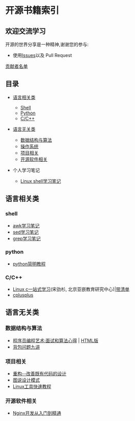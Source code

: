 开源书籍索引
=================


## 欢迎交流学习

开源的世界分享是一种精神,谢谢您的参与:

* 使用[Issues](https://github.com/callinglove/my_studying_notes/issues)以及 Pull Request

[贡献者名单](https://github.com/callinglove/my_studying_notes/graphs/contributors)

## 目录

- [语言相关类](#语言相关类)
  - [Shell](#shell)
  - [Python](#python)
  - [C/C++](#C/C++)

- [语言无关类](#语言无关类)
  - [数据结构与算法](#数据结构与算法)
  - [操作系统](#操作系统) 
  - [项目相关](#项目相关)
  - [开源软件相关](#开源软件相关)
  

- 个人学习笔记
  - [Linux shell学习笔记](./zh/shell.md)

## 语言相关类

### shell

- [awk学习笔记](http://www.kuqin.com/docs/awk.html)
- [sed学习笔记](http://www.kuqin.com/docs/sed.html)
- [grep学习笔记](http://www.kuqin.com/docs/grep.html)

### python
- [python简明教程](http://www.kuqin.com/abyteofpython_cn/)
### C/C++

- [Linux c一站式学习](http://akaedu.github.io/book/)(宋劲杉, 北京亚嵌教育研究中心)|[带清单](http://docs.linuxtone.org/ebooks/C&CPP/c/)
- [cplusplus](http://www.cplusplus.com/)

## 语言无关类

### 数据结构与算法

- [程序员编程艺术:面试和算法心得](https://github.com/julycoding/The-Art-Of-Programming-by-July) | [HTML版](http://taop.marchtea.com/)
- [背包问题九讲](https://github.com/tianyicui/pack)

### 项目相关

- [重构--改善既有代码的设计](http://wangchen.info/refactoring-cheat-sheet/)
- [图说设计模式](http://design-patterns.readthedocs.org/zh_CN/latest/index.html)
- [Linux工具快速教程](http://linuxtools-rst.readthedocs.org/zh_CN/latest/)

### 开源软件相关

- [Nginx开发从入门到精通](http://tengine.taobao.org/book/index.html)
